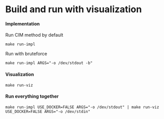 # Build and run with visualization

#### Implementation

Run CIM method by default

```
make run-impl
```

Run with bruteforce

```
make run-impl ARGS="-o /dev/stdout -b"
```

#### Visualization

```
make run-viz
```

#### Run everything together

```
make run-impl USE_DOCKER=FALSE ARGS="-o /dev/stdout" | make run-viz USE_DOCKER=FALSE ARGS="-o /dev/stdin"
```
